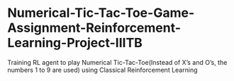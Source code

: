 # Numerical-Tic-Tac-Toe-Game-Assignment-Reinforcement-Learning-Project-IIITB
Training RL agent to play Numerical Tic-Tac-Toe(Instead of X’s and O’s, the numbers 1 to 9 are used) using Classical Reinforcement Learning
